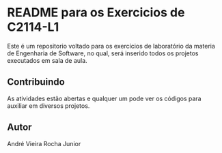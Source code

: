 # README para os Exercicios de C2114-L1

Este é um repositorio voltado para os exercícios de laboratório da materia de Engenharia de Software, no qual, será inserido todos os projetos executados em sala de aula.


## Contribuindo

As atividades estão abertas e qualquer um pode ver os códigos para auxiliar em diversos projetos.


## Autor

 André Vieira Rocha Junior


